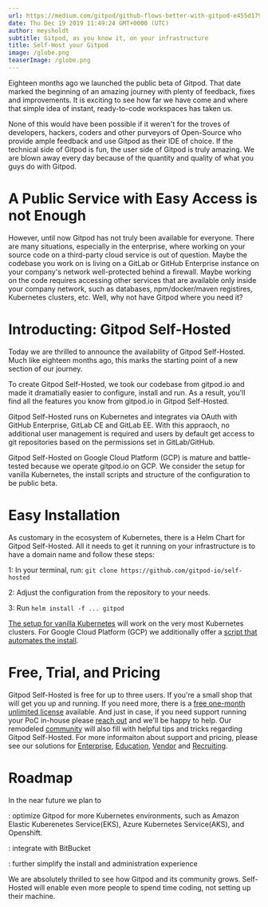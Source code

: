 ```yaml
---
url: https://medium.com/gitpod/github-flows-better-with-gitpod-e455d17990f9
date: Thu Dec 19 2019 11:49:24 GMT+0000 (UTC)
author: meysholdt
subtitle: Gitpod, as you know it, on your infrastructure
title: Self-Host your Gitpod
image: /globe.png
teaserImage: /globe.png
---
```


Eighteen months ago we launched the public beta of Gitpod.
That date marked the beginning of an amazing journey with plenty of feedback, fixes and improvements.
It is exciting to see how far we have come and where that simple idea of instant, ready-to-code workspaces has taken us.

None of this would have been possible if it weren't for the troves of developers, hackers, coders and other purveyors of Open-Source who provide ample feedback and use Gitpod as their IDE of choice.
If the technical side of Gitpod is fun, the user side of Gitpod is truly amazing. We are blown away every day because of the quantity and quality of what you guys do with Gitpod.

# A Public Service with Easy Access is not Enough

However, until now Gitpod has not truly been available for everyone.
There are many situations, especially in the enterprise, where working on your source code on a third-party cloud service is out of question.
Maybe the codebase you work on is living on a GitLab or GitHub Enterprise instance on your company's network well-protected behind a firewall.
Maybe working on the code requires accessing other services that are available only inside your company network, such as databases, npm/docker/maven registires, Kubernetes clusters, etc.
Well, why not have Gitpod where you need it?

# Introducting: Gitpod Self-Hosted

Today we are thrilled to announce the availability of Gitpod Self-Hosted.
Much like eighteen months ago, this marks the starting point of a new section of our journey.

To create Gitpod Self-Hosted, we took our codebase from gitpod.io and made it dramatially easier to configure, install and run.
As a result, you'll find all the features you know from gitpod.io in Gitpod Self-Hosted.

Gitpod Self-Hosted runs on Kubernetes and integrates via OAuth with GitHub Enterprise, GitLab CE and GitLab EE.
With this appraoch, no additional user management is required and users by default get access to git repositories based on the permissions set in GitLab/GitHub.

Gitpod Self-Hosted on Google Cloud Platform (GCP) is mature and battle-tested because we operate gitpod.io on GCP.
We consider the setup for vanilla Kubernetes, the install scripts and structure of the configuration to be public beta.

# Easy Installation

As customary in the ecosystem of Kubernetes, there is a Helm Chart for Gitpod Self-Hosted.
All it needs to get it running on your infrastructure is to have a domain name and follow these steps:

 1: In your terminal, run: `git clone https://github.com/gitpod-io/self-hosted`

 2: Adjust the configuration from the repository to your needs.

 3: Run `helm install -f ... gitpod`

[The setup for vanilla Kubernetes](/docs/self-hosted/latest/install/10_install_on_kubernetes/) will work on the very most Kubernetes clusters.
For Google Cloud Platform (GCP) we additionally offer a [script that automates the install](/docs/self-hosted/latest/install/11_install_on_gcp_script/).

# Free, Trial, and Pricing

Gitpod Self-Hosted is free for up to three users. If you're a small shop that will get you up and running.
If you need more, there is a [free one-month unlimited license](https://gitpod.io/selfhosted-trail) available.
And just in case, if you need support running your PoC in-house please [reach out](mailto:contact@gitpod.io) and we'll be happy to help.
Our remodeled [community](https://community.gitpod.io/) will also fill with helpful tips and tricks regarding Gitpod Self-Hosted.
For more informaiton about support and pricing, please see our solutions for [Enterprise](/enterprise/), [Education](/education/), [Vendor](/vendor/) and [Recruiting](/recruiting/).

# Roadmap

In the near future we plan to

: optimize Gitpod for more Kubernetes environments, such as Amazon Elastic Kuberenetes Service(EKS), Azure Kubernetes Service(AKS), and Openshift.

: integrate with BitBucket

: further simplify the install and administration experience

We are absolutely thrilled to see how Gitpod and its community grows. Self-Hosted will enable even more people to spend time coding, not setting up their machine.
